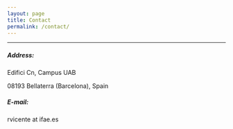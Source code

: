 ```yaml
---
layout: page
title: Contact
permalink: /contact/
---
```


---

##### Address:

Edifici Cn, Campus UAB

08193 Bellaterra (Barcelona), Spain



##### E-mail:

rvicente at ifae.es
